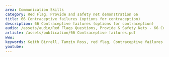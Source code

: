 ```yaml
---
area: Communication Skills
category: Red Flag, Provide and safety net demonstration 66
title: 66 Contraceptive failures (options for contraception)
description: 66 Contraceptive failures (options for contraception)
audio: /assets/audio/Red Flags Questions, Provide & Safety Nets - 66 Contraceptive failures (options for contraception) - MQ.mp3
article: /assets/publication/66 Contraceptive failures.pdf
www: 
keywords: Keith Birrell, Tamzin Ross, red flag, Contraceptive failures (options for contraception)
youtube: 
--- 
```

